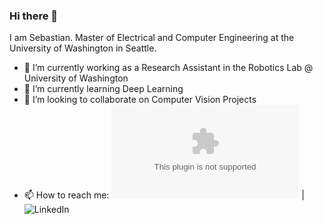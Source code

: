### Hi there 👋

I am Sebastian. Master of Electrical and Computer Engineering at the University of Washington in Seattle.

- 🔭 I’m currently working as a Research Assistant in the Robotics Lab @ University of Washington
- 🌱 I’m currently learning Deep Learning
- 👯 I’m looking to collaborate on Computer Vision Projects
- 📫 How to reach me: ![Email](seb.gab1992@gmail.com) | ![LinkedIn](www.linkedin.com/in/sebastian-gabriel)
